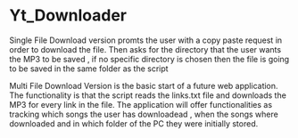 # Yt_Downloader
Single File Download version promts the user with a copy paste request in order to download the file.
Then asks for the directory that the user wants the MP3 to be saved , if no specific directory is chosen then the file is going to be saved in the same folder as the script

Multi File Download Version is the basic start of a future web application. 
The functionality is that the script reads the links.txt file and downloads the MP3 for every link in the file.
The application will offer functionalities as tracking which songs the user has downloadead , when the songs where downloaded and in which folder of the PC they were initially stored.

